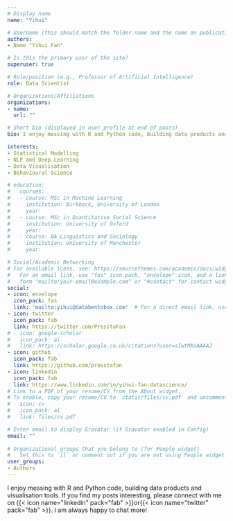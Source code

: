 ```yaml
---
# Display name
name: "Yihui"

# Username (this should match the folder name and the name on publications)
authors:
- Name "Yihui Fan"

# Is this the primary user of the site?
superuser: true

# Role/position (e.g., Professor of Artificial Intelligence)
role: Data Scientist

# Organizations/Affiliations
organizations:
- name: 
  url: ""

# Short bio (displayed in user profile at end of posts)
bio: I enjoy messing with R and Python code, building data products and visualisation tools.

interests:
- Statistical Modelling
- NLP and Deep Learning
- Data Visualisation
- Behavioural Science

# education:
#   courses:
#   - course: MSc in Machine Learning
#     institution: Birkbeck, University of London
#     year:
#   - course: MSc in Quantitative Social Science
#     institution: University of Oxford
#     year:
#   - course: BA Linguistics and Sociology 
#     institution: University of Manchester
#     year:

# Social/Academic Networking
# For available icons, see: https://sourcethemes.com/academic/docs/widgets/#icons
#   For an email link, use "fas" icon pack, "envelope" icon, and a link in the
#   form "mailto:your-email@example.com" or "#contact" for contact widget.
social:
- icon: envelope
  icon_pack: fas
  link: 'mailto:yihui@databentobox.com'  # For a direct email link, use "mailto:test@example.org".
- icon: twitter
  icon_pack: fab
  link: https://twitter.com/PresstoFan
# - icon: google-scholar
#   icon_pack: ai
#   link: https://scholar.google.co.uk/citations?user=sIwtMXoAAAAJ
- icon: github
  icon_pack: fab
  link: https://github.com/presstofan
- icon: linkedin
  icon_pack: fab
  link: https://www.linkedin.com/in/yihui-fan-datascience/
# Link to a PDF of your resume/CV from the About widget.
# To enable, copy your resume/CV to `static/files/cv.pdf` and uncomment the lines below.  
# - icon: cv
#   icon_pack: ai
#   link: files/cv.pdf

# Enter email to display Gravatar (if Gravatar enabled in Config)
email: ""
  
# Organizational groups that you belong to (for People widget)
#   Set this to `[]` or comment out if you are not using People widget.  
user_groups:
- Authors
---
```


I enjoy messing with R and Python code, building data products and visualisation tools. If you find my posts interesting, please connect with me on {{< icon name="linkedin" pack="fab" >}}or{{< icon name="twitter" pack="fab" >}}. I am always happy to chat more!
